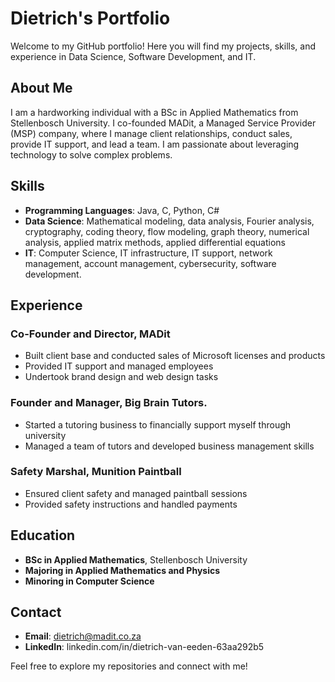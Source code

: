 # Dietrich's Portfolio

Welcome to my GitHub portfolio! Here you will find my projects, skills, and experience in Data Science, Software Development, and IT.

## About Me
I am a hardworking individual with a BSc in Applied Mathematics from Stellenbosch University. I co-founded MADit, a Managed Service Provider (MSP) company, where I manage client relationships, conduct sales, provide IT support, and lead a team. 
I am passionate about leveraging technology to solve complex problems.

## Skills
- **Programming Languages**: Java, C, Python, C#
- **Data Science**: Mathematical modeling, data analysis, Fourier analysis, cryptography, coding theory, flow modeling, graph theory, numerical analysis, applied matrix methods, applied differential equations
- **IT**: Computer Science, IT infrastructure, IT support, network management, account management, cybersecurity, software development.

## Experience
### Co-Founder and Director, MADit
- Built client base and conducted sales of Microsoft licenses and products
- Provided IT support and managed employees
- Undertook brand design and web design tasks

### Founder and Manager, Big Brain Tutors.
- Started a tutoring business to financially support myself through university
- Managed a team of tutors and developed business management skills

### Safety Marshal, Munition Paintball
- Ensured client safety and managed paintball sessions
- Provided safety instructions and handled payments

## Education
- **BSc in Applied Mathematics**, Stellenbosch University
- **Majoring in Applied Mathematics and Physics**
- **Minoring in Computer Science**

## Contact
- **Email**: dietrich@madit.co.za
- **LinkedIn**: linkedin.com/in/dietrich-van-eeden-63aa292b5

Feel free to explore my repositories and connect with me!

